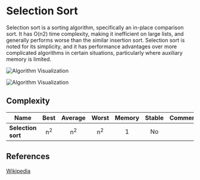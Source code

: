 # Selection Sort

Selection sort is a sorting algorithm, specifically an 
in-place comparison sort. It has O(n2) time complexity, 
making it inefficient on large lists, and generally 
performs worse than the similar insertion sort. 
Selection sort is noted for its simplicity, and it has 
performance advantages over more complicated algorithms 
in certain situations, particularly where auxiliary 
memory is limited.

![Algorithm Visualization](https://upload.wikimedia.org/wikipedia/commons/b/b0/Selection_sort_animation.gif)

![Algorithm Visualization](https://upload.wikimedia.org/wikipedia/commons/9/94/Selection-Sort-Animation.gif)

## Complexity

| Name                  | Best            | Average             | Worst               | Memory    | Stable    | Comments  |
| --------------------- | :-------------: | :-----------------: | :-----------------: | :-------: | :-------: | :-------- |
| **Selection sort**    | n<sup>2</sup>   | n<sup>2</sup>       | n<sup>2</sup>       | 1         | No        |           |

## References

[Wikipedia](https://en.wikipedia.org/wiki/Selection_sort)